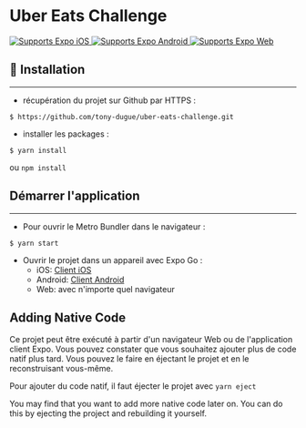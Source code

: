 # Uber Eats Challenge

<p>
  <!-- iOS -->
  <a href="https://itunes.apple.com/app/apple-store/id982107779">
    <img alt="Supports Expo iOS" longdesc="Supports Expo iOS" src="https://img.shields.io/badge/iOS-4630EB.svg?style=flat-square&logo=APPLE&labelColor=999999&logoColor=fff" />
  </a>
  <!-- Android -->
  <a href="https://play.google.com/store/apps/details?id=host.exp.exponent&referrer=blankexample">
    <img alt="Supports Expo Android" longdesc="Supports Expo Android" src="https://img.shields.io/badge/Android-4630EB.svg?style=flat-square&logo=ANDROID&labelColor=A4C639&logoColor=fff" />
  </a>
  <!-- Web -->
  <a href="https://docs.expo.dev/workflow/web/">
    <img alt="Supports Expo Web" longdesc="Supports Expo Web" src="https://img.shields.io/badge/web-4630EB.svg?style=flat-square&logo=GOOGLE-CHROME&labelColor=4285F4&logoColor=fff" />
  </a>
</p>

## 🚀 Installation
***

- récupération du projet sur Github par HTTPS :

```shell script
$ https://github.com/tony-dugue/uber-eats-challenge.git
```

- installer les packages :
```shell script
$ yarn install
```
ou `npm install`

## Démarrer l'application
***

- Pour ouvrir le Metro Bundler dans le navigateur :
```shell script
$ yarn start
```

  - Ouvrir le projet dans un appareil avec Expo Go :
    - iOS: [Client iOS](https://itunes.apple.com/app/apple-store/id982107779)
    - Android: [Client Android](https://play.google.com/store/apps/details?id=host.exp.exponent&referrer=blankexample)
    - Web: avec n'importe quel navigateur

## Adding Native Code

Ce projet peut être exécuté à partir d'un navigateur Web ou de l'application client Expo. Vous pouvez constater que vous souhaitez ajouter plus de code natif plus tard. Vous pouvez le faire en éjectant le projet et en le reconstruisant vous-même.

Pour ajouter du code natif, il faut éjecter le projet avec `yarn eject`

You may find that you want to add more native code later on. You can do this by ejecting the project and rebuilding it yourself.
